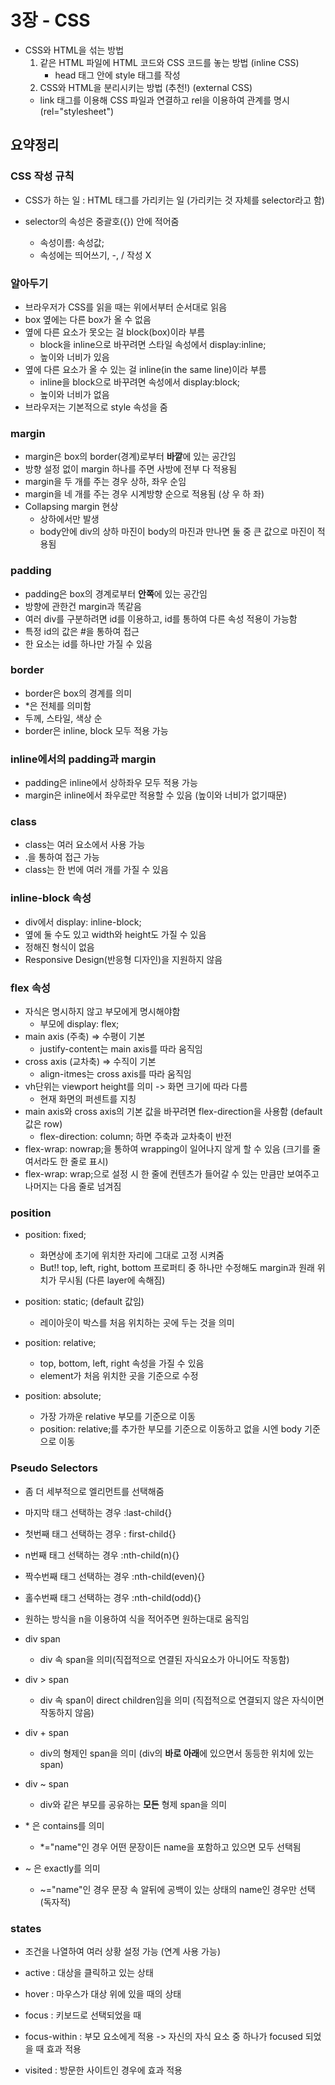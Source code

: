 # 3장 - CSS

- CSS와 HTML을 섞는 방법
  1. 같은 HTML 파일에 HTML 코드와 CSS 코드를 놓는 방법 (inline CSS)
     - head 태그 안에 style 태그를 작성
  2. CSS와 HTML을 분리시키는 방법 (추천!) (external CSS)
  - link 태그를 이용해 CSS 파일과 연결하고 rel을 이용하여 관계를 명시 (rel="stylesheet")

## 요약정리

### CSS 작성 규칙

- CSS가 하는 일 : HTML 태그를 가리키는 일 (가리키는 것 자체를 selector라고 함)
- selector의 속성은 중괄호({}) 안에 적어줌

  - 속성이름: 속성값;
  - 속성에는 띄어쓰기, -, / 작성 X

### 알아두기

- 브라우저가 CSS를 읽을 때는 위에서부터 순서대로 읽음
- box 옆에는 다른 box가 올 수 없음
- 옆에 다른 요소가 못오는 걸 block(box)이라 부름
  - block을 inline으로 바꾸려면 스타일 속성에서 display:inline;
  - 높이와 너비가 있음
- 옆에 다른 요소가 올 수 있는 걸 inline(in the same line)이라 부름
  - inline을 block으로 바꾸려면 속성에서 display:block;
  - 높이와 너비가 없음
- 브라우저는 기본적으로 style 속성을 줌

### margin

- margin은 box의 border(경계)로부터 **바깥**에 있는 공간임
- 방향 설정 없이 margin 하나를 주면 사방에 전부 다 적용됨
- margin을 두 개를 주는 경우 상하, 좌우 순임
- margin을 네 개를 주는 경우 시계방향 순으로 적용됨 (상 우 하 좌)
- Collapsing margin 현상
  - 상하에서만 발생
  - body안에 div의 상하 마진이 body의 마진과 만나면 둘 중 큰 값으로 마진이 적용됨

### padding

- padding은 box의 경계로부터 **안쪽**에 있는 공간임
- 방향에 관한건 margin과 똑같음
- 여러 div를 구분하려면 id를 이용하고, id를 통하여 다른 속성 적용이 가능함
- 특정 id의 값은 #을 통하여 접근
- 한 요소는 id를 하나만 가질 수 있음

### border

- border은 box의 경계를 의미
- \*은 전체를 의미함
- 두께, 스타일, 색상 순
- border은 inline, block 모두 적용 가능

### inline에서의 padding과 margin

- padding은 inline에서 상하좌우 모두 적용 가능
- margin은 inline에서 좌우로만 적용할 수 있음 (높이와 너비가 없기때문)

### class

- class는 여러 요소에서 사용 가능
- .을 통하여 접근 가능
- class는 한 번에 여러 개를 가질 수 있음

### inline-block 속성

- div에서 display: inline-block;
- 옆에 둘 수도 있고 width와 height도 가질 수 있음
- 정해진 형식이 없음
- Responsive Design(반응형 디자인)을 지원하지 않음

### flex 속성

- 자식은 명시하지 않고 부모에게 명시해야함
  - 부모에 display: flex;
- main axis (주축) => 수평이 기본
  - justify-content는 main axis를 따라 움직임
- cross axis (교차축) => 수직이 기본
  - align-itmes는 cross axis를 따라 움직임
- vh단위는 viewport height를 의미 -> 화면 크기에 따라 다름
  - 현재 화면의 퍼센트를 지칭
- main axis와 cross axis의 기본 값을 바꾸려면 flex-direction을 사용함 (default 값은 row)
  - flex-direction: column; 하면 주축과 교차축이 반전
- flex-wrap: nowrap;을 통하여 wrapping이 일어나지 않게 할 수 있음 (크기를 줄여서라도 한 줄로 표시)
- flex-wrap: wrap;으로 설정 시 한 줄에 컨텐츠가 들어갈 수 있는 만큼만 보여주고 나머지는 다음 줄로 넘겨짐

### position

- position: fixed;

  - 화면상에 초기에 위치한 자리에 그대로 고정 시켜줌
  - But!! top, left, right, bottom 프로퍼티 중 하나만 수정해도 margin과 원래 위치가 무시됨 (다른 layer에 속해짐)

- position: static; (default 값임)

  - 레이아웃이 박스를 처음 위치하는 곳에 두는 것을 의미

- position: relative;

  - top, bottom, left, right 속성을 가질 수 있음
  - element가 처음 위치한 곳을 기준으로 수정

- position: absolute;

  - 가장 가까운 relative 부모를 기준으로 이동
  - position: relative;를 추가한 부모를 기준으로 이동하고 없을 시엔 body 기준으로 이동

### Pseudo Selectors

- 좀 더 세부적으로 엘리먼트를 선택해줌
- 마지막 태그 선택하는 경우 :last-child{}
- 첫번째 태그 선택하는 경우 : first-child{}
- n번째 태그 선택하는 경우 :nth-child(n){}
- 짝수번째 태그 선택하는 경우 :nth-child(even){}
- 홀수번째 태그 선택하는 경우 :nth-child(odd){}
- 원하는 방식을 n을 이용하여 식을 적어주면 원하는대로 움직임

- div span
  - div 속 span을 의미(직접적으로 연결된 자식요소가 아니어도 작동함)
- div > span
  - div 속 span이 direct children임을 의미 (직접적으로 연결되지 않은 자식이면 작동하지 않음)
- div + span
  - div의 형제인 span을 의미 (div의 **바로 아래**에 있으면서 동등한 위치에 있는 span)
- div ~ span

  - div와 같은 부모를 공유하는 **모든** 형제 span을 의미

- \* 은 contains를 의미
  - \*="name"인 경우 어떤 문장이든 name을 포함하고 있으면 모두 선택됨
- ~ 은 exactly를 의미
  - ~="name"인 경우 문장 속 알뒤에 공백이 있는 상태의 name인 경우만 선택 (독자적)

### states

- 조건을 나열하여 여러 상황 설정 가능 (연계 사용 가능)

- active : 대상을 클릭하고 있는 상태
- hover : 마우스가 대상 위에 있을 때의 상태
- focus : 키보드로 선택되었을 때
- focus-within : 부모 요소에게 적용 -> 자신의 자식 요소 중 하나가 focused 되었을 때 효과 적용
- visited : 방문한 사이트인 경우에 효과 적용
